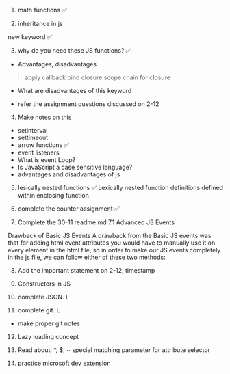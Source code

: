 1. math functions ✅

2. inheritance in js 

new keyword ✅

3. why do you need these JS functions? ✅
- Advantages, disadvantages 
> apply
> callback 
> bind 
> closure 
> scope chain for closure 
- What are disadvantages of this keyword 

- refer the assignment questions discussed on 2-12

4. Make notes on this 
- setinterval 
- settimeout 
- arrow functions ✅
- event listeners 
- What is event Loop?
- Is JavaScript a case sensitive language?
- advantages and disadvantages of js 

5. lesically nested functions ✅
Lexically nested function definitions defined within enclosing function

6. complete the counter assignment  ✅

7. Complete the 30-11 readme.md 
7.1 Advanced JS Events 

Drawback of Basic JS Events
A drawback from the Basic JS events was that for adding html event attributes you would have to manually use it on every element in the html file, so in order to make our
 JS events completely in the js file, we can follow either of these two methods:

8. Add the important statement on 2-12, timestamp

9. Constructors in JS 

10. complete JSON. L 
11. complete git. L
- make proper git notes 

12. Lazy loading concept 

13. Read about: *, $, ~
special matching parameter for attribute selector 

14. practice microsoft dev extension

